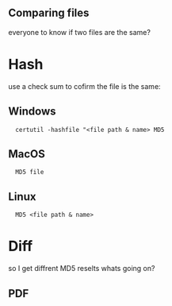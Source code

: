 Comparing files
---

everyone to know if two files are the same?

# Hash
use a check sum to cofirm the file is the same:

## Windows
      certutil -hashfile "<file path & name> MD5

## MacOS
      MD5 file

## Linux
      MD5 <file path & name>

# Diff
so I get diffrent MD5 reselts whats going on?

## PDF
  
